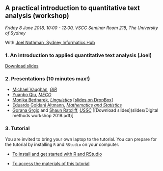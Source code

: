 ## A practical introduction to quantitative text analysis (workshop)

*Friday 8 June 2018, 10:00 - 12:00, VSCC Seminar Room 218, The University of Sydney*

With [Joel Nothman, Sydney Informatics Hub](https://informatics.sydney.edu.au/people/)

### 1. An introduction to applied quantitative text analysis (Joel)

[Download slides](slides/text-analysis-overview-joel.pdf)

### 2. Presentations (10 minutes max!)

* [Michael Vaughan](http://sydney.edu.au/arts/staff/profiles/michael.vaughan.546.php), *[GIR](http://sydney.edu.au/arts/government_international_relations/)*
* [Yuanbo Qiu](http://sydney.edu.au/arts/staff/profiles/yuanbo.qiu.702.php), *[MECO](http://sydney.edu.au/arts/media_communications/)* 
* [Monika Bednarek](http://sydney.edu.au/arts/linguistics/staff/profiles/monika.bednarek.php), *[Linguistics](http://sydney.edu.au/arts/linguistics/)* [[slides on DropBox](https://www.dropbox.com/sh/4wstkmipo1tkxoy/AAAvQnCKujZUES7op0PezBIha?dl=0)]
* [Eduardo Goldani Altmann](http://www.maths.usyd.edu.au/u/ega/), *[Mathematics and Statistics](http://www.maths.usyd.edu.au/)* 
* [Gorana Grgic](https://www.ussc.edu.au/people/gorana-grgic) and [Shaun Ratcliff](https://www.ussc.edu.au/people/shaun-ratcliff), *[USSC](https://www.ussc.edu.au/)* [[Download slides](slides/Digital methods workshop 2018.pdf)]

### 3. Tutorial

You are invited to bring your own laptop to the tutorial. You can prepare for the tutorial by installing `R` and `RStudio` on your computer.

* [To install and get started with R and RStudio](https://fraba.github.io/digital_media_methods_sydney/ws00/ws00.html)

* [To access the materials of this tutorial](https://github.com/Digital-Methods-Sydney/ws-201806/tree/master/nlp_tutorial)
